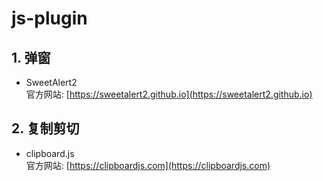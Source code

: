 # js-plugin
## 1. 弹窗
* SweetAlert2  
官方网站:   [https://sweetalert2.github.io](https://sweetalert2.github.io)
## 2. 复制剪切
* clipboard.js  
官方网站:  [https://clipboardjs.com](https://clipboardjs.com)
